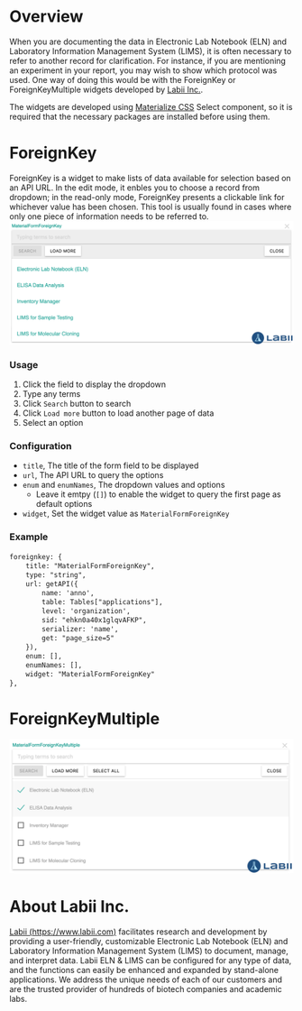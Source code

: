 # Overview

When you are documenting the data in Electronic Lab Notebook (ELN) and Laboratory Information Management System (LIMS), it is often necessary to refer to another record for clarification. For instance, if you are mentioning an experiment in your report, you may wish to show which protocol was used. One way of doing this would be with the ForeignKey or ForeignKeyMultiple widgets developed by [Labii Inc.](https://www.labii.com).

The widgets are developed using [Materialize CSS](https://materializecss.com/select.html) Select component, so it is required that the necessary packages are installed before using them.

# ForeignKey
ForeignKey is a widget to make lists of data available for selection based on an API URL. In the edit mode, it enbles you to choose a record from dropdown; in the read-only mode, ForeignKey presents a clickable link for whichever value has been chosen. This tool is usually found in cases where only one piece of information needs to be referred to.
![Labii ForeignKeyMultiple widget](./media/labii-widget-foreignkey.png)

### Usage
1. Click the field to display the dropdown
2. Type any terms
3. Click `Search` button to search
4. Click `Load more` button to load another page of data
5. Select an option

### Configuration
* `title`, The title of the form field to be displayed
* `url`, The API URL to query the options
* `enum` and `enumNames`, The dropdown values and options
    * Leave it emtpy (`[]`) to enable the widget to query the first page as default options
* `widget`, Set the widget value as `MaterialFormForeignKey`

### Example
```
foreignkey: {
    title: "MaterialFormForeignKey",
    type: "string",
    url: getAPI({
        name: 'anno',
        table: Tables["applications"],
        level: 'organization',
        sid: "ehkn0a40x1glqvAFKP",
        serializer: 'name',
        get: "page_size=5"
    }),
    enum: [],
    enumNames: [],
    widget: "MaterialFormForeignKey"
},
```


# ForeignKeyMultiple


![Labii ForeignKeyMultiple widget](./media/labii-widget-foreignkeymultiple.png)

# About Labii Inc.
[Labii (https://www.labii.com)](https://www.labii.com) facilitates research and development by providing a user-friendly, customizable Electronic Lab Notebook (ELN) and Laboratory Information Management System (LIMS) to document, manage, and interpret data. Labii ELN & LIMS can be configured for any type of data, and the functions can easily be enhanced and expanded by stand-alone applications. We address the unique needs of each of our customers and are the trusted provider of hundreds of biotech companies and academic labs.
